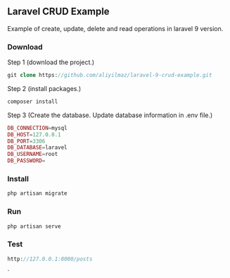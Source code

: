 ## Laravel CRUD Example

Example of create, update, delete and read operations in laravel 9 version.

### Download

Step 1 (download the project.)
```php
git clone https://github.com/aliyilmaz/laravel-9-crud-example.git
```
Step 2 (install packages.)
```php
composer install
```

Step 3 (Create the database. Update database information in .env file.)
```php
DB_CONNECTION=mysql
DB_HOST=127.0.0.1
DB_PORT=3306
DB_DATABASE=laravel
DB_USERNAME=root
DB_PASSWORD=
```

### Install
```php
php artisan migrate
```

### Run
```php
php artisan serve
```

### Test
```php
http://127.0.0.1:8000/posts
```
`
